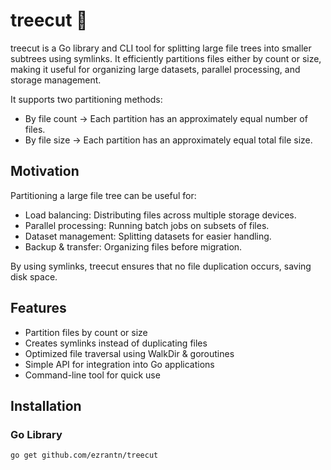 # treecut 🌲

treecut is a Go library and CLI tool for splitting large file trees into smaller subtrees using symlinks. It efficiently partitions files either by count or size, making it useful for organizing large datasets, parallel processing, and storage management.

It supports two partitioning methods:

- By file count → Each partition has an approximately equal number of files.
- By file size → Each partition has an approximately equal total file size.

## Motivation

Partitioning a large file tree can be useful for:

- Load balancing: Distributing files across multiple storage devices.
- Parallel processing: Running batch jobs on subsets of files.
- Dataset management: Splitting datasets for easier handling.
- Backup & transfer: Organizing files before migration.

By using symlinks, treecut ensures that no file duplication occurs, saving disk space.

## Features

- Partition files by count or size
- Creates symlinks instead of duplicating files
- Optimized file traversal using WalkDir & goroutines
- Simple API for integration into Go applications
- Command-line tool for quick use

## Installation

### Go Library

```bash
go get github.com/ezrantn/treecut
```
